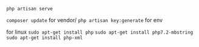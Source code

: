 `php artisan serve`

`composer update` for vendor/
`php artisan key:generate` for env  

for linux
`sudo apt-get install php`
`sudo apt-get install php7.2-mbstring`
`sudo apt-get install php-xml`